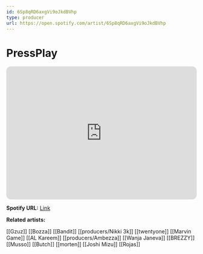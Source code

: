 ```yaml
---
id: 6Sp8qRD6axgVi9oJkdBVhp
type: producer
url: https://open.spotify.com/artist/6Sp8qRD6axgVi9oJkdBVhp
---
```

# PressPlay

<iframe style="border-radius:12px" src="https://open.spotify.com/embed/artist/6Sp8qRD6axgVi9oJkdBVhp" width="100%" height="352" frameBorder="0" allowfullscreen="" allow="autoplay; clipboard-write; encrypted-media; fullscreen; picture-in-picture" loading="lazy"></iframe>

**Spotify URL:** [Link](https://open.spotify.com/artist/6Sp8qRD6axgVi9oJkdBVhp)

**Related artists:**

[[Gzuz]]
[[Bozza]]
[[Bandit]]
[[producers/Nikki 3k]]
[[twentyone]]
[[Marvin Game]]
[[AL Kareem]]
[[producers/Ambezza]]
[[Wanja Janeva]]
[[BREZZY]]
[[Musso]]
[[Butch]]
[[morten]]
[[Joshi Mizu]]
[[Rojas]]
